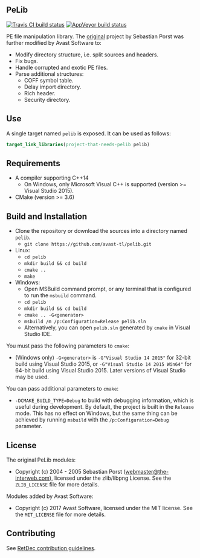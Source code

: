 ## PeLib

[![Travis CI build status](https://travis-ci.org/avast-tl/pelib.svg?branch=master)](https://travis-ci.org/avast-tl/pelib)
[![AppVeyor build status](https://ci.appveyor.com/api/projects/status/github/PeterMatula/pelib?branch=master&svg=true)](https://ci.appveyor.com/project/PeterMatula/pelib)

PE file manipulation library. The [original](http://www.pelib.com/index.php) project by Sebastian Porst was further modified by Avast Software to:
* Modify directory structure, i.e. split sources and headers.
* Fix bugs.
* Handle corrupted and exotic PE files.
* Parse additional structures:
  * COFF symbol table.
  * Delay import directory.
  * Rich header.
  * Security directory.

## Use

A single target named `pelib` is exposed. It can be used as follows:
```cmake
target_link_libraries(project-that-needs-pelib pelib)
```

## Requirements

* A compiler supporting C++14
  * On Windows, only Microsoft Visual C++ is supported (version >= Visual Studio 2015).
* CMake (version >= 3.6)

## Build and Installation

* Clone the repository or download the sources into a directory named `pelib`.
  * `git clone https://github.com/avast-tl/pelib.git`
* Linux:
  * `cd pelib`
  * `mkdir build && cd build`
  * `cmake ..`
  * `make`
* Windows:
  * Open MSBuild command prompt, or any terminal that is configured to run the `msbuild` command.
  * `cd pelib`
  * `mkdir build && cd build`
  * `cmake .. -G<generator>`
  * `msbuild /m /p:Configuration=Release pelib.sln`
  * Alternatively, you can open `pelib.sln` generated by `cmake` in Visual Studio IDE.

You must pass the following parameters to `cmake`:
* (Windows only) `-G<generator>` is `-G"Visual Studio 14 2015"` for 32-bit build using Visual Studio 2015, or `-G"Visual Studio 14 2015 Win64"` for 64-bit build using Visual Studio 2015. Later versions of Visual Studio may be used.

You can pass additional parameters to `cmake`:
* `-DCMAKE_BUILD_TYPE=Debug` to build with debugging information, which is useful during development. By default, the project is built in the `Release` mode. This has no effect on Windows, but the same thing can be achieved by running `msbuild` with the `/p:Configuration=Debug` parameter.

## License

The original PeLib modules:
* Copyright (c) 2004 - 2005 Sebastian Porst (webmaster@the-interweb.com), licensed under the zlib/libpng License. See the `ZLIB_LICENSE` file for more details.

Modules added by Avast Software:
* Copyright (c) 2017 Avast Software, licensed under the MIT license. See the `MIT_LICENSE` file for more details.

## Contributing

See [RetDec contribution guidelines](https://github.com/avast-tl/retdec/wiki/Contribution-Guidelines).
